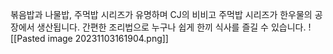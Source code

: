 볶음밥과 나물밥, 주먹밥 시리즈가 유명하며 CJ의 비비고 주먹밥 시리즈가 한우물의 공장에서 생산됩니다. 간편한 조리법으로 누구나 쉽게 한끼 식사를 즐길 수 있습니다.
![[Pasted image 20231103161904.png]]